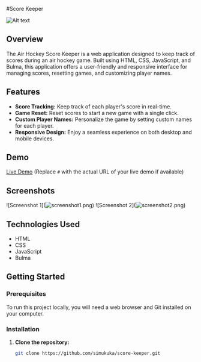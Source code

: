 
#Score Keeper

![Alt text](<Screen shots/Screenshot 2024-05-22 at 4.25.04 AM.png>)

## Overview

The Air Hockey Score Keeper is a web application designed to keep track of scores during an air hockey game. Built using HTML, CSS, JavaScript, and Bulma, this application offers a user-friendly and responsive interface for managing scores, resetting games, and customizing player names.

## Features

- **Score Tracking:** Keep track of each player's score in real-time.
- **Game Reset:** Reset scores to start a new game with a single click.
- **Custom Player Names:** Personalize the game by setting custom names for each player.
- **Responsive Design:** Enjoy a seamless experience on both desktop and mobile devices.

## Demo

[Live Demo](#) (Replace `#` with the actual URL of your live demo if available)

## Screenshots

![Screenshot 1](![screenshot1.png](<Screen shots/Screenshot 2024-05-22 at 4.25.04 AM.png>))
![Screenshot 2](![screenshot2.png](<Screen shots/Screenshot 2024-05-22 at 4.25.04 AM.png>))

## Technologies Used

- HTML
- CSS
- JavaScript
- Bulma

## Getting Started

### Prerequisites

To run this project locally, you will need a web browser and Git installed on your computer.

### Installation

1. **Clone the repository:**

   ```bash
   git clone https://github.com/simukuka/score-keeper.git
